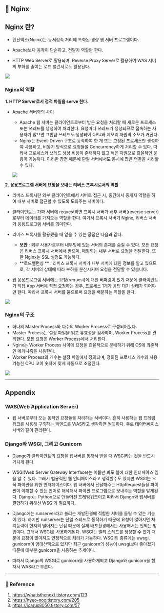## 🌈 Nginx

## Nginx 란?
- 엔진엑스(Nginx)는 동서접속 처리에 특화된 경량 웹 서버 프로그램이다. 

- Apache보다 동작이 단순하고, 전달자 역할만 한다.
- HTTP Web Server로 활용되며, Reverse Proxy Server로 활용하여 WAS 서버의 부하를 줄이는 로드 밸런서로도 활용된다.  

![](https://images.velog.io/images/lck0827/post/4caed12d-972b-45b8-9011-d5de81e3baf0/image.png)

### Nginx의 역할
**1. HTTP Server로서 정적 파일을 serve 한다.**
- Apache 서버와의 차이
  - Apache 웹 서버는 클라이언트로부터 받은 요청을 처리할 때 새로운 프로세스 또는 쓰레드를 생성하여 처리한다. 요청마다 쓰레드가 생성되므로 접속하는 사용자가 많으면 그만큼 쓰레드도 생성되어 CPU와 메모리 자원의 소모가 커진다.
  - Nginx는 Event-Driven 구조로 동작하여 한 개 또는 고정된 프로세스만 생성하여 사용하고, 비동기 방식으로 요청들을 Concurrency하게 처리할 수 있다. 따라서 프로세스와 쓰레드 생성 비용이 존재하지 않고 적은 자원으로 효율적인 운용이 가능하다. 이러한 장점 때문에 단일 서버에서도 동시에 많은 연결을 처리할 수 있다. 
  
  ![](https://images.velog.io/images/lck0827/post/ad9e89bf-1503-4eb6-b8cf-dc284cfd5b29/image.png)
  
**2. 응용프로그램 서버에 요청을 보내는 리버스 프록시로서의 역할**
- 리버스 프록시란 외부 클라이언트에서 서버로 접근 시, 중간에서 중개자 역할을 하여 내부 서버로 접근할 수 있도록 도와주는 서버이다. 
- 클라이언트는 가짜 서버에 request하면 프록시 서버가 배후 서버(reverse server)로부터 데이터를 가져오는 역할을 한다. 여기서 프록시 서버가 Nginx, 리버스 서버가 응용프로그램 서버를 의미한다. 
- 리버스 프록시를 활용했을 때 얻을 수 있는 장점은 다음과 같다. 
  - **보안** : 외부 사용자로부터 내부망에 있는 서버의 존재를 숨길 수 있다. 모든 요청은 리버스 프록시 서버에서 받으며, 매핑되는 내부 서버로 요청을 전달한다. 또한 Nginx는 SSL 설정도 가능하다.
  - **로드밸런싱 ** : 리버스 프록시 서버가 내부 서버에 대한 정보를 알고 있으므로, 각 서버의 상태에 따라 부하를 분산시키며 요청을 전달할 수 있습니다.

- 웹 응용프로그램 서버에는 요청(request)에 대한 버퍼링이 있기 때문에 클라이언트가 직접 App 서버에 직접 요청하는 경우, 프로세스 1개가 응답 대기 상태가 되어야만 한다. 따라서 프록시 서버를 둠으로써 요청을 배분하는 역할을 한다.

![](https://images.velog.io/images/lck0827/post/7a670b88-3905-4890-9a00-a6027473f1fe/image.png)


### Nginx의 구조 
- 하나의 Master Process와 다수의 Worker Process로 구성되어있다.
- Master Process는 설정 파일을 읽고 유효성을 검사하며, Worker Process를 관리한다. 모든 요청은 Worker Process에서 처리한다. 
- Nginx는 Worker Process 사이에 요청을 효율적으로 분배하기 위해 OS에 의존적인 메커니즘을 사용한다. 
- Worker Process의 개수는 설정 파일에서 정의되며, 정의된 프로세스 개수와 사용 가능한 CPU 코어 숫자에 맞게 자동으로 조정된다. 

![](https://images.velog.io/images/lck0827/post/64331f6b-fba0-457c-8b4c-bbee70ed0b17/image.png)

---

## Appendix
### WAS(Web Application Server)
- 웹 서버로부터 오는 동적인 요청들을 처리하는 서버이다. 흔히 사용하는 웹 프레임워크를 사용해 구축하는 백엔드를 WAS라고 생각하면 될듯하다. 주로 데이터베이스 서버와 같이 관리된다. 

### Django와 WSGI, 그리고 Gunicorn
- Django가 클라이언트의 요청을 웹서버를 통해서 받을 때 WSGI라는 것을 반드시 거치게 된다.
- WSGI(Web Server Gateway Interface)는 이름만 봐도 웹에 대한 인터페이스 임을 알 수 있다. 그래서 범용적인 웹 인터페이스라고 생각할수도 있지만 WSGI는 오직 파이썬을 위한 인터페이스이다. 웹 서버에서 전달해주는 HttpRequest들을 파이썬이 이해할 수 있는 언어로 해석해서 파이썬 프로그램으로 보내주는 역할을 맡게된다. Django는 Python으로 만들어진 프레임워크이고 따라서 Django와 웹서버를 결합하기 위해선 WSGI가 필요하다.
- Django에는 runserver라고 불리는 개발환경에 적합한 서버를 돌릴 수 있는 기능이 있다. 하지만 runserver는 단일 스레드로 동작하기 때문에 요청이 많아지면 처리능력이 현저히 떨어지는 단점 때문에 실제 배포환경에서는 사용해서는 안되는 방법이다. 그래서 WSGI를 사용하게된다. WSGI는 멀티 스레드를 생성할 수 있기 때문에 요청이 많아져도 안정적으로 처리가 가능하다. WSGI의 종류에는 uwsgi, gunicorn이 양대산맥으로 있지만 최근 gunicorn의 성능이 uwsgi보다 좋아졌기 때문에 대부분 gunicorn을 사용하는 추세이다.

- 따라서 Django의 WSGI로 gunicorn을 사용하게되고 Django와 gunicorn을 합쳐서 WAS라고 부른다.

---

### 📝 Reference
1. https://whatisthenext.tistory.com/123
2. https://hyeo-noo.tistory.com/205
3. https://icarus8050.tistory.com/57